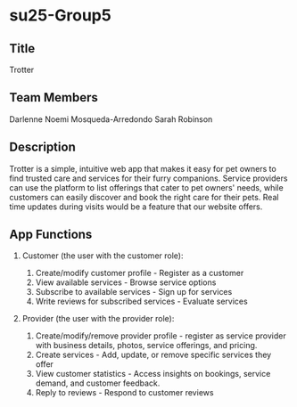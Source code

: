 # su25-Group5

## Title
Trotter

## Team Members
Darlenne Noemi Mosqueda-Arredondo
Sarah Robinson


## Description 
Trotter is a simple, intuitive web app that makes it easy for pet owners to find trusted care and services for their furry companions. Service providers can use the platform to list offerings that cater to pet owners' needs, while customers can easily discover and book the right care for their pets. Real time updates during visits would be a feature that our website offers.

## App Functions
1. Customer (the user with the customer role):
    1. Create/modify customer profile - Register as a customer
    2. View available services - Browse service options
    3. Subscribe to available services - Sign up for services
    4. Write reviews for subscribed services - Evaluate services

2. Provider (the user with the provider role):
    1. Create/modify/remove provider profile - register as service provider with business details, photos, service offerings, and pricing.
    2. Create services - Add, update, or remove specific services they offer
    3. View customer statistics - Access insights on bookings, service demand, and customer feedback.
    4. Reply to reviews - Respond to customer reviews

